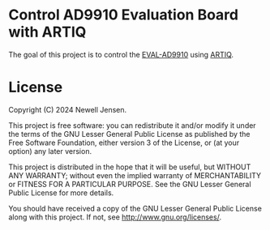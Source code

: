 # Control AD9910 Evaluation Board with ARTIQ

The goal of this project is to control the [EVAL-AD9910](https://www.analog.com/en/resources/evaluation-hardware-and-software/evaluation-boards-kits/eval-ad9910.html) using [ARTIQ](https://github.com/m-labs/artiq).
  
# License

Copyright (C) 2024 Newell Jensen.

This project is free software: you can redistribute it and/or modify
it under the terms of the GNU Lesser General Public License as published by
the Free Software Foundation, either version 3 of the License, or
(at your option) any later version.

This project is distributed in the hope that it will be useful,
but WITHOUT ANY WARRANTY; without even the implied warranty of
MERCHANTABILITY or FITNESS FOR A PARTICULAR PURPOSE.  See the
GNU Lesser General Public License for more details.

You should have received a copy of the GNU Lesser General Public License
along with this project.  If not, see <http://www.gnu.org/licenses/>.
